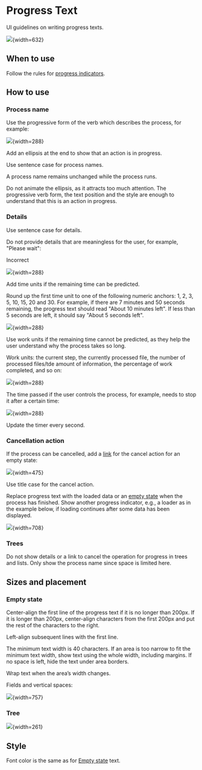<!-- Copyright 2000-2024 JetBrains s.r.o. and contributors. Use of this source code is governed by the Apache 2.0 license. -->

# Progress Text

<link-summary>UI guidelines on writing progress texts.</link-summary>

![](desc.png){width=632}

## When to use

Follow the rules for [progress indicators](progress_indicators.md).

## How to use

### Process name

Use the progressive form of the verb which describes the process, for example:

![](progressive_form.png){width=288}

Add an ellipsis at the end to show that an action is in progress.

Use sentence case for process names.

A process name remains unchanged while the process runs.

Do not animate the ellipsis, as it attracts too much attention.
The progressive verb form, the text position and the style are enough to understand that this is an action in progress.

### Details

Use sentence case for details.

Do not provide details that are meaningless for the user, for example, "Please wait":

<format color="Red" style="bold">Incorrect</format>

![](meaningless.png){width=288}

Add time units if the remaining time can be predicted.

Round up the first time unit to one of the following numeric anchors: 1, 2, 3, 5, 10, 15, 20 and 30.
For example, if there are 7 minutes and 50 seconds remaining, the progress text should read "About 10 minutes left".
If less than 5 seconds are left, it should say "About 5 seconds left".

![](time.png){width=288}

Use work units if the remaining time cannot be predicted, as they help the user understand why the process takes so long.

Work units: the current step, the currently processed file, the number of processed files/tde amount of information, the percentage of work completed, and so on:

![](work.png){width=288}

The time passed if the user controls the process, for example, needs to stop it after a certain time:

![](passed.png){width=288}

<p>Update the timer every second.</p>

### Cancellation action

If the process can be cancelled, add a [link](link.md) for the cancel action for an empty state:

![](cancellation.png){width=475}

Use title case for the cancel action.

Replace progress text with the loaded data or an [empty state](empty_state.md) when the process has finished.
Show another progress indicator, e.g., a loader as in the example below, if loading continues after some data has been displayed.

![](empty_state_text.png){width=708}

### Trees

Do not show details or a link to cancel the operation for progress in trees and lists. Only show the process name since space is limited here.

## Sizes and placement

### Empty state

Center-align the first line of the progress text if it is no longer than 200px.
If it is longer than 200px, center-align characters from the first 200px and put the rest of the characters to the right.

Left-align subsequent lines with the first line.

The minimum text width is 40 characters.
If an area is too narrow to fit the minimum text width, show text using the whole width, including margins.
If no space is left, hide the text under area borders.

Wrap text when the area’s width changes.

Fields and vertical spaces:

![](fields.png){width=757}

### Tree

![](progress_text_tree.png){width=261}

## Style

Font color is the same as for [Empty state](empty_state.md) text.
